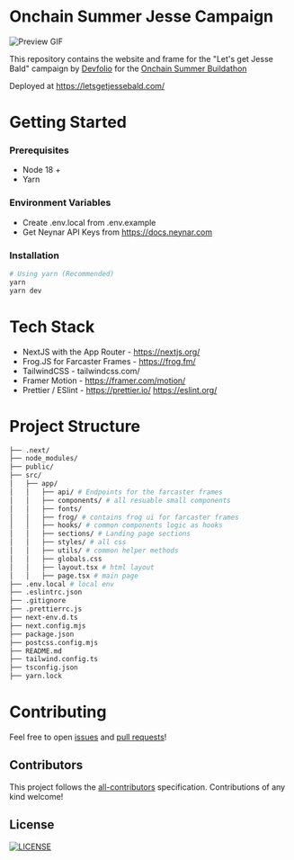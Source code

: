 # Onchain Summer Jesse Campaign

![Preview GIF](https://letsgetjessebald.com/nft-fc.gif)

This repository contains the website and frame for the "Let's get Jesse Bald" campaign by [Devfolio](https://devfolio.co/) for the [Onchain Summer Buildathon](https://onchain-summer.devfolio.co/)

Deployed at https://letsgetjessebald.com/

# Getting Started

### Prerequisites

- Node 18 +
- Yarn

### Environment Variables

- Create .env.local from .env.example
- Get Neynar API Keys from https://docs.neynar.com

### Installation

```bash
# Using yarn (Recommended)
yarn
yarn dev
```

# Tech Stack

- NextJS with the App Router - https://nextjs.org/
- Frog.JS for Farcaster Frames - https://frog.fm/
- TailwindCSS - tailwindcss.com/
- Framer Motion - https://framer.com/motion/
- Prettier / ESlint - https://prettier.io/  https://eslint.org/

# Project Structure

```bash
├── .next/
├── node_modules/
├── public/
├── src/
│   ├── app/
│   │   ├── api/ # Endpoints for the farcaster frames
│   │   ├── components/ # all resuable small components
│   │   ├── fonts/
│   │   ├── frog/ # contains frog ui for farcaster frames
│   │   ├── hooks/ # common components logic as hooks
│   │   ├── sections/ # Landing page sections
│   │   ├── styles/ # all css
│   │   ├── utils/ # common helper methods
│   │   ├── globals.css
│   │   ├── layout.tsx # html layout
│   │   ├── page.tsx # main page
├── .env.local # local env
├── .eslintrc.json
├── .gitignore
├── .prettierrc.js
├── next-env.d.ts
├── next.config.mjs
├── package.json
├── postcss.config.mjs
├── README.md
├── tailwind.config.ts
├── tsconfig.json
├── yarn.lock

```

# Contributing

Feel free to open [issues](https://github.com/devfolioco/supabald-jesse/issues/new/choose) and [pull requests](https://github.com/devfolioco/supabald-jesse/pulls)!

## Contributors

<!-- ALL-CONTRIBUTORS-LIST:START - Do not remove or modify this section -->
<!-- prettier-ignore-start -->
<!-- markdownlint-disable -->

<!-- markdownlint-restore -->
<!-- prettier-ignore-end -->

<!-- ALL-CONTRIBUTORS-LIST:END -->

This project follows the [all-contributors](https://github.com/all-contributors/all-contributors) specification. Contributions of any kind welcome!


## License

[![LICENSE](https://img.shields.io/github/license/devfolioco/supabald-jesse)](https://github.com/devfolioco/supabald-jesse/blob/main/LICENSE)
